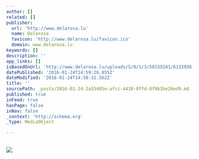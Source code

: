 ```yaml
---
author: []
related: []
publisher:
  url: 'http://www.delarosa.lu'
  name: Delarosa
  favicon: 'http://www.delarosa.lu/favicon.ico'
  domain: www.delarosa.lu
keywords: []
description: ''
app_links: []
isBasedOnUrl: 'http://www.delarosa.lu/uploads/5/0/1/3/50139241/6132936_orig.jpg'
datePublished: '2016-01-24T14:59:26.855Z'
dateModified: '2016-01-24T14:58:32.562Z'
title: ''
sourcePath: _posts/2016-01-24-2a55485e-afcc-4438-8ffd-8f9b3be26ed9.md
published: true
inFeed: true
hasPage: false
inNav: false
_context: 'http://schema.org'
_type: MediaObject

---
```

<article style=""><h1></h1><p></p><img src="http://www.delarosa.lu/uploads/5/0/1/3/50139241/6132936_orig.jpg" /></article>